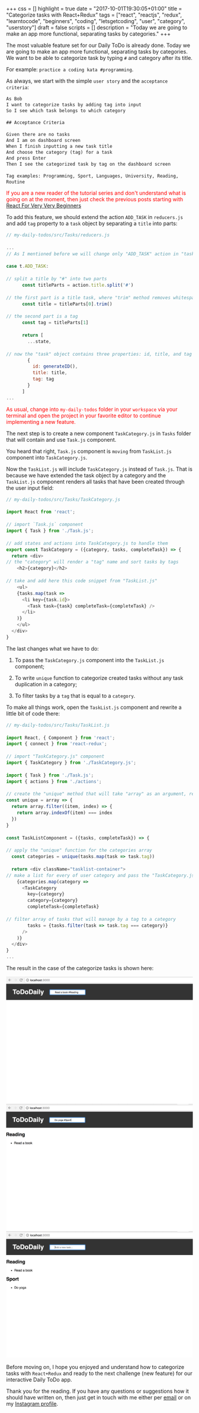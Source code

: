 +++
css = []
highlight = true
date = "2017-10-01T19:30:05+01:00"
title = "Categorize tasks with React+Redux"
tags = ["react", "reactjs", "redux", "learntocode", "beginners", "coding", "letsgetcoding", "user", "category", "userstory"]
draft = false
scripts = []
description = "Today we are going to make an app more functional, separating tasks by categories."
+++

The most valuable feature set for our Daily ToDo is already done. Today we are going to make an app more functional, separating tasks by categories. We want to be able to categorize task by typing `#` and category after its title.

For example: `practice a coding kata #programming`.

As always, we start with the simple `user story` and the `acceptance criteria`:

```
As Bob
I want to categorize tasks by adding tag into input
So I see which task belongs to which category

## Acceptance Criteria

Given there are no tasks
And I am on dashboard screen
When I finish inputting a new task title
And choose the category (tag) for a task
And press Enter
Then I see the categorized task by tag on the dashboard screen

Tag examples: Programming, Sport, Languages, University, Reading, Routine
```

<span style="color:red">If you are a new reader of the tutorial series and don't understand what is going on at the moment, then just check the previous posts starting with [React For Very Very Beginners](http://www.ilonacodes.com/blog/react-for-very-very-beginners/)</span>

To add this feature,  we should extend the action `ADD_TASK` in `reducers.js` and add `tag` property to a `task` object by separating a `title` into parts:

```javascript
// my-daily-todos/src/Tasks/reducers.js

...
// As I mentioned before we will change only "ADD_TASK" action in "tasksReducer"

case t.ADD_TASK:

// split a title by "#" into two parts
      const titleParts = action.title.split('#')

// the first part is a title task, where "trim" method removes whitespace from both ends of a string
      const title = titleParts[0].trim()

// the second part is a tag
      const tag = titleParts[1]

      return [
        ...state,

// now the "task" object contains three properties: id, title, and tag
        {
          id: generateID(),
          title: title,
          tag: tag
        }
      ]
...

```

<span style="color:red">As usual, change into `my-daily-todos` folder in your `workspace` via your terminal and open the project in your favorite editor to continue implementing a new feature.</span>

The next step is to create a new component `TaskCategory.js` in `Tasks` folder that will contain and use `Task.js` component.

You heard that right, `Task.js` component is `moving` from `TaskList.js` component into `TaskCategory.js`.

Now the `TaskList.js` will include `TaskCategory.js` instead of `Task.js`. That is because we have extended the task object by a category and the `TaskList.js` component renders all tasks that have been created through the user input field:

```javascript
// my-daily-todos/src/Tasks/TaskCategory.js

import React from 'react';

// import `Task.js` component
import { Task } from './Task.js';

// add states and actions into TaskCategory.js to handle them
export const TaskCategory = ({category, tasks, completeTask}) => {
  return <div>
// the "category" will render a "tag" name and sort tasks by tags
    <h2>{category}</h2>

// take and add here this code snippet from "TaskList.js"
    <ul>
    {tasks.map(task =>
      <li key={task.id}>
        <Task task={task} completeTask={completeTask} />
      </li>
    )}
    </ul>
  </div>
}
```

The last changes what we have to do:

1. To pass the `TaskCategory.js` component into the `TaskList.js` component;

2. To write `unique` function to categorize created tasks without any task duplication in a category;

3. To filter tasks by a `tag` that is equal to a `category`.

To make all things work, open the `TaskList.js` component and rewrite a little bit of code there:

```javascript
// my-daily-todos/src/Tasks/TaskList.js

import React, { Component } from 'react';
import { connect } from 'react-redux';

// import "TaskCategory.js" component
import { TaskCategory } from './TaskCategory.js';

import { Task } from './Task.js';
import { actions } from './actions';

// create the "unique" method that will take "array" as an argument, remove duplicate values from an array, and return a new array
const unique = array => {
  return array.filter((item, index) => {
    return array.indexOf(item) === index
  })
}

const TaskListComponent = ({tasks, completeTask}) => {

// apply the "unique" function for the categories array
  const categories = unique(tasks.map(task => task.tag))

  return <div className="tasklist-container">
// make a list for every of user category and pass the "TaskCategory.js" component here
    {categories.map(category =>
      <TaskCategory
        key={category}
        category={category}
        completeTask={completeTask}

// filter array of tasks that will manage by a tag to a category
        tasks = {tasks.filter(task => task.tag === category)}
      />
    )}
  </div>
}
...

```

The result in the case of the categorize tasks is shown here:

![Read a book](/blog/images/read-a-book-category.png)
![Do yoga](/blog/images/do-yoga-category.png)
![Categories](/blog/images/categories.png)

Before moving on, I hope you enjoyed and understand how to categorize tasks with `React+Redux` and ready to the next challenge (new feature) for our interactive Daily ToDo app.

Thank you for the reading. If you have any questions or suggestions how it should have written on, then just get in touch with me either per [email](mailto:demiluri@gmail.com) or on my [Instagram profile](https://www.instagram.com/ilonacodes/).
